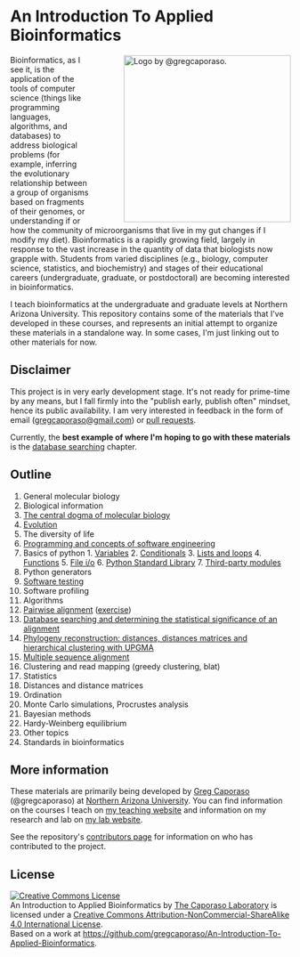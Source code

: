 An Introduction To Applied Bioinformatics
=========================================

<div style="float: right; margin-left: 30px;"><img title="Logo by @gregcaporaso." style="float: right;margin-left: 30px;" src="https://raw.github.com/gregcaporaso/An-Introduction-To-Applied-Bioinformatics/master/images/logo.png" align=right height=300/></div>

Bioinformatics, as I see it, is the application of the tools of computer science (things like programming languages, algorithms, and databases) to address biological problems (for example, inferring the evolutionary relationship between a group of organisms based on fragments of their genomes, or understanding if or how the community of microorganisms that live in my gut changes if I modify my diet). Bioinformatics is a rapidly growing field, largely in response to the vast increase in the quantity of data that biologists now grapple with. Students from varied disciplines (e.g., biology, computer science, statistics, and biochemistry) and stages of their educational careers (undergraduate, graduate, or postdoctoral) are becoming interested in bioinformatics.

I teach bioinformatics at the undergraduate and graduate levels at Northern Arizona University. This repository contains some of the materials that I've developed in these courses, and represents an initial attempt to organize these materials in a standalone way. In some cases, I'm just linking out to other materials for now. 

Disclaimer
----------

This project is in very early development stage. It's not ready for prime-time by any means, but I fall firmly into the "publish early, publish often" mindset, hence its public availability. I am very interested in feedback in the form of email (gregcaporaso@gmail.com) or [pull requests](https://help.github.com/articles/using-pull-requests).

Currently, the **best example of where I'm hoping to go with these materials** is the [database searching](http://nbviewer.ipython.org/github/gregcaporaso/An-Introduction-To-Applied-Bioinformatics/blob/master/algorithms/database-searching.ipynb) chapter.

Outline
-------

1. General molecular biology
  1. Biological information
  2. [The central dogma of molecular biology](http://nbviewer.ipython.org/github/gregcaporaso/An-Introduction-To-Applied-Bioinformatics/blob/master/general-molecular-biology/central-dogma.ipynb)
  3. [Evolution](http://nbviewer.ipython.org/github/gregcaporaso/An-Introduction-To-Applied-Bioinformatics/blob/master/general-molecular-biology/evolution.ipynb)
  4. The diversity of life
2. [Programming and concepts of software engineering](http://nbviewer.ipython.org/github/gregcaporaso/An-Introduction-To-Applied-Bioinformatics/blob/master/programming-and-se/0-overview.ipynb)
  1. Basics of python
    1. [Variables](http://nbviewer.ipython.org/github/gregcaporaso/An-Introduction-To-Applied-Bioinformatics/blob/master/programming-and-se/1-variables.ipynb)
    2. [Conditionals](http://nbviewer.ipython.org/github/gregcaporaso/An-Introduction-To-Applied-Bioinformatics/blob/master/programming-and-se/2-booleans-and-conditionals.ipynb)
    3. [Lists and loops](http://nbviewer.ipython.org/github/gregcaporaso/An-Introduction-To-Applied-Bioinformatics/blob/master/programming-and-se/3-lists-and-loops.ipynb)
    4. [Functions](http://nbviewer.ipython.org/github/gregcaporaso/An-Introduction-To-Applied-Bioinformatics/blob/master/programming-and-se/4-functions.ipynb)
    5. [File i/o](http://nbviewer.ipython.org/github/gregcaporaso/An-Introduction-To-Applied-Bioinformatics/blob/master/programming-and-se/5-file-io.ipynb)
    6. [Python Standard Library](http://nbviewer.ipython.org/github/gregcaporaso/An-Introduction-To-Applied-Bioinformatics/blob/master/programming-and-se/6-python-standard-library.ipynb)
    7. [Third-party modules](http://nbviewer.ipython.org/github/gregcaporaso/An-Introduction-To-Applied-Bioinformatics/blob/master/programming-and-se/7-third-party-modules.ipynb)
  2. Python generators
  3. [Software testing](http://nbviewer.ipython.org/github/gregcaporaso/An-Introduction-To-Applied-Bioinformatics/blob/master/programming-and-se/8-concepts-of-testing.ipynb)
  4. Software profiling
3. Algorithms
  1. [Pairwise alignment](http://nbviewer.ipython.org/github/gregcaporaso/An-Introduction-To-Applied-Bioinformatics/blob/master/algorithms/pairwise-alignment.ipynb) ([exercise](http://nbviewer.ipython.org/github/gregcaporaso/An-Introduction-To-Applied-Bioinformatics/blob/master/algorithms/alignment-exercises.ipynb))
  2. [Database searching and determining the statistical significance of an alignment](http://nbviewer.ipython.org/github/gregcaporaso/An-Introduction-To-Applied-Bioinformatics/blob/master/algorithms/database-searching.ipynb)
  3. [Phylogeny reconstruction: distances, distances matrices and hierarchical clustering with UPGMA](http://nbviewer.ipython.org/github/gregcaporaso/An-Introduction-To-Applied-Bioinformatics/blob/master/algorithms/phylogeny-reconstruction.ipynb)
  4. [Multiple sequence alignment](http://nbviewer.ipython.org/github/gregcaporaso/An-Introduction-To-Applied-Bioinformatics/blob/master/algorithms/multiple-sequence-alignment.ipynb)
  5. Clustering and read mapping (greedy clustering, blat)
4. Statistics
  1. Distances and distance matrices
  2. Ordination 
  3. Monte Carlo simulations, Procrustes analysis
  4. Bayesian methods 
  5. Hardy-Weinberg equilibrium
5. Other topics
  1. Standards in bioinformatics

More information
-----------------

These materials are primarily being developed by [Greg Caporaso](http://caporasolab.us/people/greg-caporaso/) (@gregcaporaso) at [Northern Arizona University](http://www.nau.edu). You can find information on the courses I teach on [my teaching website](http://www.caporasolab.us/teaching) and information on my research and lab on [my lab website](http://www.caporasolab.us).

See the repository's [contributors page](https://github.com/gregcaporaso/An-Introduction-To-Applied-Bioinformatics/graphs/contributors) for information on who has contributed to the project.

License
-------

<a rel="license" href="http://creativecommons.org/licenses/by-nc-sa/4.0/"><img alt="Creative Commons License" style="border-width:0" src="http://i.creativecommons.org/l/by-nc-sa/4.0/88x31.png" /></a><br /><span xmlns:dct="http://purl.org/dc/terms/" href="http://purl.org/dc/dcmitype/InteractiveResource" property="dct:title" rel="dct:type">An Introduction to Applied Bioinformatics</span> by <a xmlns:cc="http://creativecommons.org/ns#" href="http://www.caporasolab.us" property="cc:attributionName" rel="cc:attributionURL">The Caporaso Laboratory</a> is licensed under a <a rel="license" href="http://creativecommons.org/licenses/by-nc-sa/4.0/">Creative Commons Attribution-NonCommercial-ShareAlike 4.0 International License</a>.<br />Based on a work at <a xmlns:dct="http://purl.org/dc/terms/" href="https://github.com/gregcaporaso/An-Introduction-To-Applied-Bioinformatics" rel="dct:source">https://github.com/gregcaporaso/An-Introduction-To-Applied-Bioinformatics</a>.
